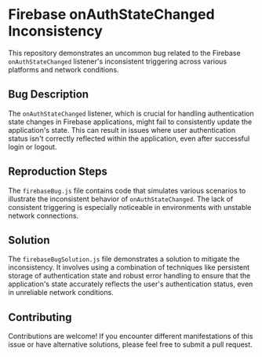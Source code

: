 # Firebase onAuthStateChanged Inconsistency

This repository demonstrates an uncommon bug related to the Firebase `onAuthStateChanged` listener's inconsistent triggering across various platforms and network conditions.

## Bug Description

The `onAuthStateChanged` listener, which is crucial for handling authentication state changes in Firebase applications, might fail to consistently update the application's state. This can result in issues where user authentication status isn't correctly reflected within the application, even after successful login or logout.

## Reproduction Steps

The `firebaseBug.js` file contains code that simulates various scenarios to illustrate the inconsistent behavior of `onAuthStateChanged`.  The lack of consistent triggering is especially noticeable in environments with unstable network connections.

## Solution

The `firebaseBugSolution.js` file demonstrates a solution to mitigate the inconsistency.  It involves using a combination of techniques like persistent storage of authentication state and robust error handling to ensure that the application's state accurately reflects the user's authentication status, even in unreliable network conditions.

## Contributing

Contributions are welcome! If you encounter different manifestations of this issue or have alternative solutions, please feel free to submit a pull request.